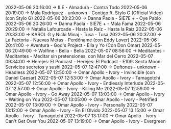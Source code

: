 2022-05-06 20:16:00 -> ILE - Almadura - Contra Todo
2022-05-06 20:19:00 -> Mala Rodríguez - unknown - Contigo ft. Stylo G (Official Video) (con Stylo G)
2022-05-06 20:23:00 -> Danna Paola - SIE7E + - Oye Pablo
2022-05-06 20:26:00 -> Danna Paola - SIE7E + - Mala Fama
2022-05-06 20:29:00 -> Natalia Lafourcade - Hasta la Raíz - Hasta la Raíz
2022-05-06 20:33:00 -> KAROL G y Nicki Minaj - Tusa - Tusa
2022-05-06 20:37:00 -> La Factoria - Nuevas Metas - Perdóname (con Eddy Lover)
2022-05-06 20:41:00 -> Aventura - God's Project - Ella y Yo (Con Don Omar)
2022-05-06 20:49:00 -> Wolfine - Bella - Bella
2022-05-07 08:56:00 -> Meditantes - Meditantes - Meditar sin pretensiones, con Mar del Cerro
2022-05-07 09:34:00 -> Herejes: El Podcast - Herejes: El Podcast - E109: Secta Moon: Servicios secretos y sushi
2022-05-07 12:47:00 -> Deftones - unknown - Headless
2022-05-07 12:50:00 -> Omar Apollo - Ivory - Invincible (con Daniel Caesar)
2022-05-07 12:53:00 -> Omar Apollo - Ivory - Tamagotchi
2022-05-07 12:56:00 -> Omar Apollo - Ivory - Endlessly Interlude
2022-05-07 12:57:00 -> Omar Apollo - Ivory - Killing Me
2022-05-07 12:59:00 -> Omar Apollo - Ivory - Go Away
2022-05-07 13:03:00 -> Omar Apollo - Ivory - Waiting on You
2022-05-07 13:05:00 -> Omar Apollo - Ivory - Petrified
2022-05-07 13:09:00 -> Omar Apollo - Ivory - Personally
2022-05-07 13:12:00 -> Omar Apollo - Ivory - En El Olvido
2022-05-07 13:15:00 -> Omar Apollo - Ivory - Tamagotchi
2022-05-07 13:17:00 -> Omar Apollo - Ivory - Can't Get Over You
2022-05-07 13:19:00 -> Omar Apollo - Ivory - Evergreen
